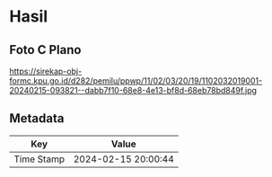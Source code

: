 # Hasil

## Foto C Plano

https://sirekap-obj-formc.kpu.go.id/d282/pemilu/ppwp/11/02/03/20/19/1102032019001-20240215-093821--dabb7f10-68e8-4e13-bf8d-68eb78bd849f.jpg


## Metadata

| Key        | Value               |
| ---------- | ------------------- |
| Time Stamp | 2024-02-15 20:00:44 |



